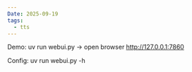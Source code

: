```yaml
---
Date: 2025-09-19
tags:
  - tts
---
```



Demo: 
uv run webui.py -> open browser http://127.0.0.1:7860

Config:
uv run webui.py -h
